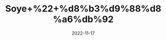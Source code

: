 ---
title: 'Soye+%22+%d8%b3%d9%88%d8%a6%db%92'
date: '2022-11-17' 
metatag: '' 
inventory: '0' 
draft: false 
# meta description 
shortDescripton: 'Dill+Seed+acts+as+a+laxative+and+improves+the+functioning+of+your+digestive+system%2c+cleansing+your+bowels.+Apart+from+being+high+in+Vitamin+C%2c+this+herb+also+contains+a+lot+of+Vitamin+B-6%2c+Iron%2c+Magnesium%2c+Calcium%2c+Vitamin+A%2c+Potassium%2c+and+other+'
description: 'Seed+%d8%aa%d8%ae%d9%85++%d8%a8%db%8c%d8%ac'
longdescription: ''
tags: ''
brand: ''
subCategory: ''
unit: '50 gm-Pk'
sellCount: '0'
featured: True
# product Price
price: '50.0'
# Product Short Description
shortDescription: 'Dill+Seed+acts+as+a+laxative+and+improves+the+functioning+of+your+digestive+system%2c+cleansing+your+bowels.+Apart+from+being+high+in+Vitamin+C%2c+this+herb+also+contains+a+lot+of+Vitamin+B-6%2c+Iron%2c+Magnesium%2c+Calcium%2c+Vitamin+A%2c+Potassium%2c+and+other+'
productID: '3CD11759-1529-ED11-9968-005056B3A416'
type: 'products'
category: 'Seed+%d8%aa%d8%ae%d9%85++%d8%a8%db%8c%d8%ac' 
thumnailproduct: 'https://eraconnect.blob.core.windows.net/product-images/aminsaddiquidawakhana/3CD11759-1529-ED11-9968-005056B3A416.webp' 
images:
  - image: 'https://eraconnect.blob.core.windows.net/product-images/aminsaddiquidawakhana/3CD11759-1529-ED11-9968-005056B3A416.webp'  
Variants:
---